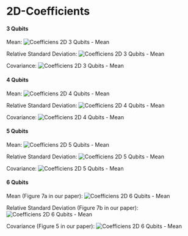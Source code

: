 # 2D-Coefficients

#### 3 Qubits

Mean:
![Coefficiens 2D 3 Qubits - Mean](../docs/figures/coeff_mean_qubits3_2D_light.png)

Relative Standard Deviation:
![Coefficiens 2D 3 Qubits - Mean](../docs/figures/coeff_sd_qubits3_2D_light.png)

Covariance:
![Coefficiens 2D 3 Qubits - Mean](../docs/figures/coeff_covar_qubits3_2D_light.png)


#### 4 Qubits

Mean:
![Coefficiens 2D 4 Qubits - Mean](../docs/figures/coeff_mean_qubits4_2D_light.png)

Relative Standard Deviation:
![Coefficiens 2D 4 Qubits - Mean](../docs/figures/coeff_sd_qubits4_2D_light.png)

Covariance:
![Coefficiens 2D 4 Qubits - Mean](../docs/figures/coeff_covar_qubits4_2D_light.png)


#### 5 Qubits

Mean:
![Coefficiens 2D 5 Qubits - Mean](../docs/figures/coeff_mean_qubits5_2D_light.png)

Relative Standard Deviation:
![Coefficiens 2D 5 Qubits - Mean](../docs/figures/coeff_sd_qubits5_2D_light.png)

Covariance:
![Coefficiens 2D 5 Qubits - Mean](../docs/figures/coeff_covar_qubits5_2D_light.png)


#### 6 Qubits

Mean (Figure 7a in our paper):
![Coefficiens 2D 6 Qubits - Mean](../docs/figures/coeff_mean_qubits6_2D_light.png)

Relative Standard Deviation (Figure 7b in our paper):
![Coefficiens 2D 6 Qubits - Mean](../docs/figures/coeff_sd_qubits6_2D_light.png)

Covariance (Figure 5 in our paper):
![Coefficiens 2D 6 Qubits - Mean](../docs/figures/coeff_covar_qubits6_2D_light.png)
